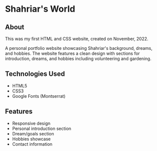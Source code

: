 # Shahriar's World

## About
This was my first HTML and CSS website, created on November, 2022.

A personal portfolio website showcasing Shahriar's background, dreams, and hobbies. The website features a clean design with sections for introduction, dreams, and hobbies including volunteering and gardening.

## Technologies Used
- HTML5
- CSS3
- Google Fonts (Montserrat)

## Features
- Responsive design
- Personal introduction section
- Dream/goals section
- Hobbies showcase
- Contact information
